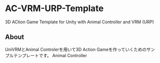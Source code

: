 # AC-VRM-URP-Template
3D ACtion Game Template for Unity with Animal Controller and VRM (URP)
## About
UniVRMとAnimal Controlerを用いて3D Action Gameを作っていくためのサンプルテンプレートです。
Animal Controller 